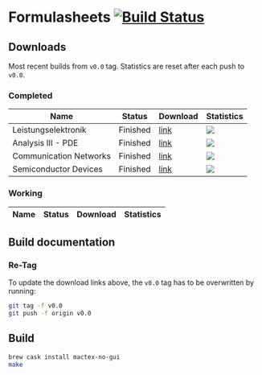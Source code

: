 # Formulasheets [![Build Status](https://travis-ci.org/noah95/formulasheets.svg?branch=master)](https://travis-ci.org/noah95/formulasheets)

## Downloads
Most recent builds from `v0.0` tag. Statistics are reset after each push to `v0.0`.

### Completed
| Name          | Status | Download      | Statistics |
| ------------- |--------|---------------|------------|
| Leistungselektronik | Finished | [link][le] | ![][le-badge] |
| Analysis III - PDE | Finished | [link][an3] | ![][an3-badge] |
| Communication Networks | Finished | [link][comnet] | ![][comnet-badge] |
| Semiconductor Devices | Finished | [link][semi] | ![][semi-badge] |

[le]: https://github.com/noah95/formulasheets/releases/download/v1.0/leistungselektronik.pdf
[le-badge]: https://img.shields.io/github/downloads/noah95/formulasheets/v1.0/leistungselektronik.pdf.svg
[an3]: https://github.com/noah95/formulasheets/releases/download/v1.0/analysis3pde.pdf
[an3-badge]: https://img.shields.io/github/downloads/noah95/formulasheets/v1.0/analysis3pde.pdf.svg
[comnet]: https://github.com/noah95/formulasheets/releases/download/v2.0.1/ComNet_summary.pdf
[comnet-badge]: https://img.shields.io/github/downloads/noah95/formulasheets/v2.0.1/ComNet_summary.pdf.svg

[semi]: https://github.com/noah95/formulasheets/releases/download/v2.1.1/semiconductordevices.pdf
[semi-badge]: https://img.shields.io/github/downloads/noah95/formulasheets/v2.1.1/semiconductordevices.pdf.svg

### Working
| Name          | Status | Download      | Statistics |
| ------------- |--------|---------------|------------|

## Build documentation

### Re-Tag
To update the download links above, the `v0.0` tag has to be overwritten by running:

```bash
git tag -f v0.0
git push -f origin v0.0
```

## Build
```bash
brew cask install mactex-no-gui
make
```